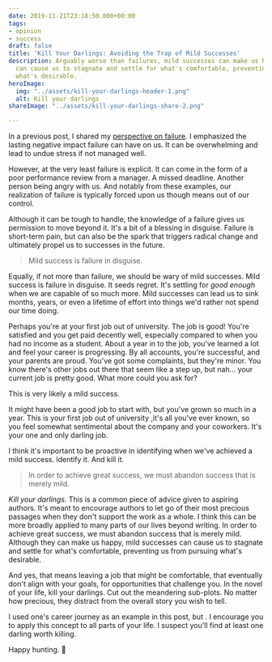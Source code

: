 ```yaml
---
date: 2019-11-21T23:18:50.000+00:00
tags:
- opinion
- success
draft: false
title: 'Kill Your Darlings: Avoiding the Trap of Mild Successes'
description: Arguably worse than failures, mild successes can make us happy, but they
  can cause us to stagnate and settle for what's comfortable, preventing us from chasing
  what's desirable.
heroImage:
  img: "../assets/kill-your-darlings-header-1.png"
  alt: Kill your darlings
shareImage: "../assets/kill-your-darlings-share-2.png"

---
```

In a previous post, I shared my [perspective on failure](/perspectives-on-failure/). I emphasized the lasting negative impact failure can have on us. It can be overwhelming and lead to undue stress if not managed well.

However, at the very least failure is explicit. It can come in the form of a poor performance review from a manager. A missed deadline. Another person being angry with us. And notably from these examples, our realization of failure is typically forced upon us though means out of our control.

Although it can be tough to handle, the knowledge of a failure gives us permission to move beyond it. It's a bit of a blessing in disguise. Failure is short-term pain, but can also be the spark that triggers radical change and ultimately propel us to successes in the future.

> Mild success is failure in disguise.

Equally, if not more than failure, we should be wary of mild successes. Mild success is failure in disguise. It seeds regret. It's settling for _good enough_ when we are capable of so much more. Mild successes can lead us to sink months, years, or even a lifetime of effort into things we'd rather not spend our time doing.

Perhaps you're at your first job out of university. The job is good! You're satisfied and you get paid decently well, especially compared to when you had no income as a student. About a year in to the job, you've learned a lot and feel your career is progressing. By all accounts, you're successful, and your parents are proud. You've got some complaints, but they're minor. You know there's other jobs out there that seem like a step up, but nah... your current job is pretty good. What more could you ask for?

This is very likely a mild success. 

It might have been a good job to start with, but you've grown so much in a year. This is your first job out of university ,it's all you've ever known, so you feel somewhat sentimental about the company and your coworkers. It's your one and only darling job.

I think it's important to be proactive in identifying when we've achieved a mild success. Identify it. And kill it.

> In order to achieve great success, we must abandon success that is merely mild.

_Kill your darlings._ This is a common piece of advice given to aspiring authors. It's meant to encourage authors to let go of their most precious passages when they don't support the work as a whole. I think this can be more broadly applied to many parts of our lives beyond writing. In order to achieve great success, we must abandon success that is merely mild. Although they can make us happy, mild successes can cause us to stagnate and settle for what's comfortable, preventing us from pursuing what's desirable.

And yes, that means leaving a job that might be comfortable, that eventually don't align with your goals, for opportunities that challenge you. In the novel of your life, kill your darlings. Cut out the meandering sub-plots. No matter how precious, they distract from the overall story you wish to tell.

I used one's career journey as an example in this post, but . I encourage you to apply this concept to all parts of your life. I suspect you'll find at least one darling worth killing.

Happy hunting. 🔪